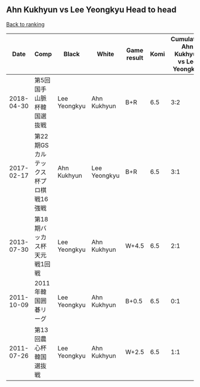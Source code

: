 ## Ahn Kukhyun vs Lee Yeongkyu Head to head

[Back to ranking](../../index.md)




| **Date** | **Comp** | **Black** | **White** | **Game result** | **Komi** | **Cumulative Ahn Kukhyun vs Lee Yeongkyu** | **Ahn Kukhyun streak** | **Lee Yeongkyu streak** | 
| --- | --- | --- | --- | --- | --- | --- | --- | --- |
| 2018-04-30 | 第5回国手山脈杯韓国選抜戦 | Lee Yeongkyu | Ahn Kukhyun | B+R | 6.5 | 3:2 | 0 | 1 | 
| 2017-02-17 | 第22期GSカルテックス杯プロ棋戦16強戦 | Ahn Kukhyun | Lee Yeongkyu | B+R | 6.5 | 3:1 | 3 | 0 | 
| 2013-07-30 | 第18期バッカス杯天元戦1回戦 | Lee Yeongkyu | Ahn Kukhyun | W+4.5 | 6.5 | 2:1 | 2 | 0 | 
| 2011-10-09 | 2011年韓国囲碁リーグ | Lee Yeongkyu | Ahn Kukhyun | B+0.5 | 6.5 | 0:1 | 0 | 1 | 
| 2011-07-26 | 第13回農心杯韓国選抜戦 | Lee Yeongkyu | Ahn Kukhyun | W+2.5 | 6.5 | 1:1 | 1 | 0 |




